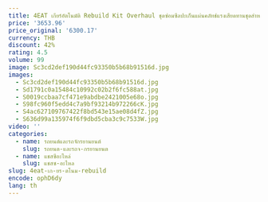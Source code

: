 ```yaml
---
title: 4EAT เกียร์อัตโนมัติ Rebuild Kit Overhaul ชุดซ่อมซีลปะเก็นแผ่นคลัทช์แรงเสียดทานชุดสําหรับ Subaru Forest เกียร์ Disc Kit
price: '3653.96'
price_original: '6300.17'
currency: THB
discount: 42%
rating: 4.5
volume: 99
image: Sc3cd2def190d44fc93350b5b68b91516d.jpg
images:
  - Sc3cd2def190d44fc93350b5b68b91516d.jpg
  - Sd1791c0a15484c10992c02b2f6fc588at.jpg
  - S0019ccbaa7cf471e9abdbe2421005e68o.jpg
  - S98fc960f5edd4c7a9bf93214b972266cK.jpg
  - S4ac627109767422f8bd543e15ae08d4fZ.jpg
  - S636d99a135974f6f9dbd5cba3c9c7533W.jpg
video: ''
categories:
  - name: รถยนต์และรถจักรยานยนต์
    slug: รถยนต-และรถจ-กรยานยนต
  - name: แชสซีอะไหล่
    slug: แชสซ-อะไหล
slug: 4eat-เก-ยร-ตโนม-rebuild
encode: ophD6dy
lang: th
---
```

  